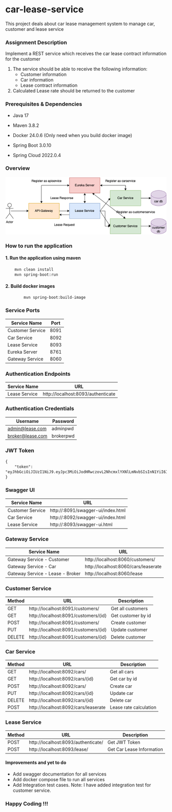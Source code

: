 # car-lease-service
This project deals about car lease management system to manage car, customer and lease service

### Assignment Description

Implement a REST service which receives the car lease contract information for the customer

1. The service should be able to receive the following information:
    * Customer information
    * Car information
    * Lease contract information
2. Calculated Lease rate should be returned to the customer

### Prerequisites & Dependencies
* Java 17
* Maven 3.8.2
* Docker 24.0.6 (Only need when you build docker image)

* Spring Boot 3.0.10
* Spring Cloud 2022.0.4

### Overview

![Car lease Service](leasecar.png)

### How to run the application

#### 1. Run the application using maven
```shell    
    mvn clean install
    mvn spring-boot:run
```
#### 2. Build docker images
```shell
        mvn spring-boot:build-image
```
### Service Ports
| Service Name | Port |
| --- | --- |
| Customer Service | 8091 |
| Car Service | 8092 |
| Lease Service | 8093 |
| Eureka Server | 8761 |
| Gateway Service | 8060 | 



### Authentication Endpoints
| Service Name | URL |
| --- | --- |
|Lease Service | http://localhost:8093/authenticate |

### Authentication Credentials
| Username | Password |
| --- | --- |
| admin@lease.com | adminpwd |
| broker@lease.com | brokerpwd |

### JWT Token

```
{
    "token": "eyJhbGciOiJIUzI1NiJ9.eyJpc3MiOiJodHRwczovL2NhcmxlYXNlLmNvbSIsInN1YiI6ImJyb2tlckBsZWFzZS5jb20iLCJleHAiOjE2OTU1OTEwNTV9.vc2NTtaAdFHk7iiqXzLKlLXEaRqu8IRbV7JaspYlGbA"
}
```

### Swagger UI
| Service Name | URL |
| --- | --- |
| Customer Service | http://<customer-service>:8091/swagger-ui/index.html |
| Car Service | http://<car-service>:8092/swagger-ui/index.html |
| Lease Service | http://<lease-service>:8093/swagger-ui.html |

### Gateway Service
| Service Name | URL |
| --- | --- |
| Gateway Service - Customer | http://localhost:8060/customers/
| Gateway Service - Car | http://localhost:8060/cars/leaserate
| Gateway Service - Lease - Broker | http://localhost:8060/lease

### Customer Service
| Method | URL | Description |
| --- | --- | --- |
| GET | http://localhost:8091/customers/ | Get all customers |
| GET | http://localhost:8091/customers/{id} | Get customer by id |
| POST | http://localhost:8091/customers/ | Create customer |
| PUT | http://localhost:8091/customers/{id} | Update customer |
| DELETE | http://localhost:8091/customers/{id} | Delete customer |

### Car Service
| Method | URL                                  | Description            |
| --- |--------------------------------------|------------------------|
| GET | http://localhost:8092/cars/          | Get all cars           |
| GET | http://localhost:8092/cars/{id}      | Get car by id          |
| POST | http://localhost:8092/cars/          | Create car             |
| PUT | http://localhost:8092/cars/{id}      | Update car             |
| DELETE | http://localhost:8092/cars/{id}      | Delete car             |
| POST | http://localhost:8092/cars/leaserate | Lease rate calculation |

### Lease Service
| Method | URL                                 | Description               |
|--------|-------------------------------------|---------------------------|
| POST   | http://localhost:8093/authenticate/ | Get JWT Token             |
| POST   | http://localhost:8093/lease/        | Get Car Lease Information |

#### Improvements and yet to do
* Add swagger documentation for all services
* Add docker compose file to run all services
* Add Integration test cases. Note: I have added integration test for customer service.

### Happy Coding !!!
